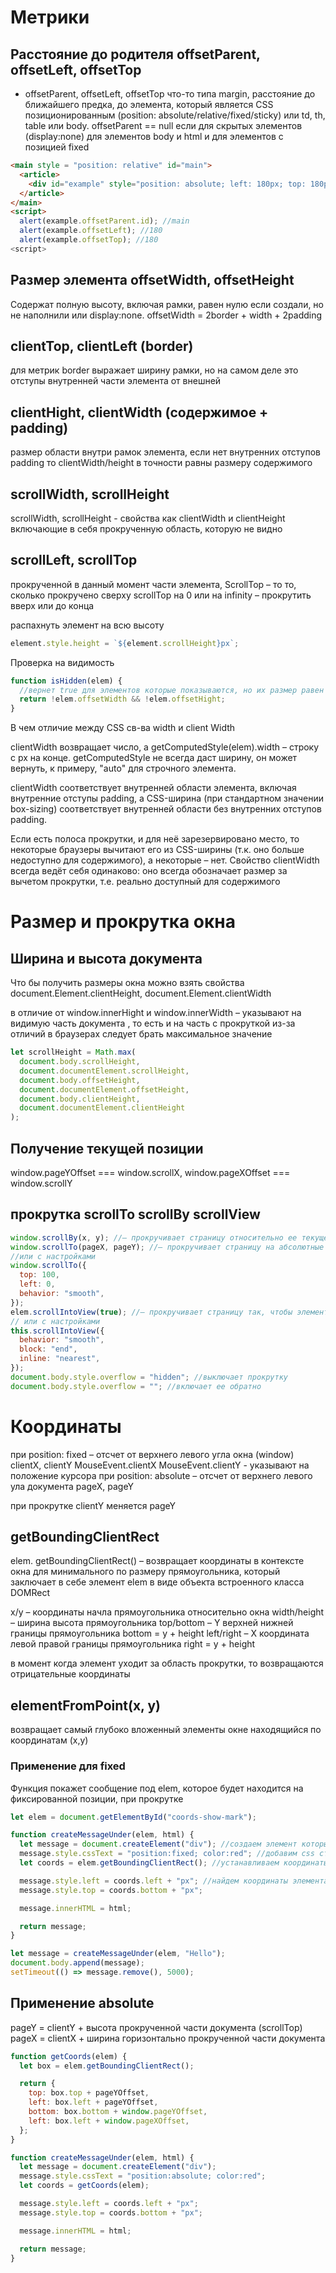 # Метрики

## Расстояние до родителя offsetParent, offsetLeft, offsetTop

- offsetParent, offsetLeft, offsetTop что-то типа margin, расстояние до ближайшего предка, до элемента, который является CSS позиционированным (position: absolute/relative/fixed/sticky) или td, th, table или body. offsetParent == null если для скрытых элементов (display:none) для элементов body и html и для элементов с позицией fixed

```html
<main style = "position: relative" id="main">
  <article>
    <div id="example" style="position: absolute; left: 180px; top: 180px"></div>
  </article>
</main>
<script>
  alert(example.offsetParent.id); //main
  alert(example.offsetLeft); //180
  alert(example.offsetTop); //180
<script>
```

## Размер элемента offsetWidth, offsetHeight

Содержат полную высоту, включая рамки, равен нулю если создали, но не наполнили или display:none. offsetWidth = 2border + width + 2padding

## clientTop, clientLeft (border)

для метрик border выражает ширину рамки, но на самом деле это отступы внутренней части элемента от внешней

## clientHight, clientWidth (содержимое + padding)

размер области внутри рамок элемента, если нет внутренних отступов padding то clientWidth/height в точности равны размеру содержимого

## scrollWidth, scrollHeight

scrollWidth, scrollHeight - свойства как clientWidth и clientHeight включающие в себя прокрученную область, которую не видно

## scrollLeft, scrollTop

прокрученной в данный момент части элемента, ScrollTop – то то, сколько прокручено сверху scrollTop на 0 или на infinity – прокрутить вверх или до конца

распахнуть элемент на всю высоту

```js
element.style.height = `${element.scrollHeight}px`;
```

Проверка на видимость

```js
function isHidden(elem) {
  //вернет true для элементов которые показываются, но их размер равен нулю
  return !elem.offsetWidth && !elem.offsetHight;
}
```

В чем отличие между CSS св-ва width и client Width

clientWidth возвращает число, а getComputedStyle(elem).width – строку с px на конце.
getComputedStyle не всегда даст ширину, он может вернуть, к примеру, "auto" для строчного элемента.

clientWidth соответствует внутренней области элемента, включая внутренние отступы padding, а CSS-ширина (при стандартном значении box-sizing) соответствует внутренней области без внутренних отступов padding.

Если есть полоса прокрутки, и для неё зарезервировано место, то некоторые браузеры вычитают его из CSS-ширины (т.к. оно больше недоступно для содержимого), а некоторые – нет. Свойство clientWidth всегда ведёт себя одинаково: оно всегда обозначает размер за вычетом прокрутки, т.е. реально доступный для содержимого

# Размер и прокрутка окна

## Ширина и высота документа

Что бы получить размеры окна можно взять свойства document.Element.clientHeight, document.Element.clientWidth

в отличие от window.innerHight и window.innerWidth – указывают на видимую часть документа , то есть и на часть с прокруткой
из-за отличий в браузерах следует брать максимальное значение

```js
let scrollHeight = Math.max(
  document.body.scrollHeight,
  document.documentElement.scrollHeight,
  document.body.offsetHeight,
  document.documentElement.offsetHeight,
  document.body.clientHeight,
  document.documentElement.clientHeight
);
```

## Получение текущей позиции

window.pageYOffset === window.scrollX, window.pageXOffset === window.scrollY

## прокрутка scrollTo scrollBy scrollView

```js
window.scrollBy(x, y); //– прокручивает страницу относительно ее текущего положения
window.scrollTo(pageX, pageY); //– прокручивает страницу на абсолютные координаты, чтобы прокрутить в самое начало window.scrollTo(0,0)
//или с настройками
window.scrollTo({
  top: 100,
  left: 0,
  behavior: "smooth",
});
elem.scrollIntoView(true); //– прокручивает страницу так, чтобы элемент оказался сверху при top = true и внизу если top = false
// или с настройками
this.scrollIntoView({
  behavior: "smooth",
  block: "end",
  inline: "nearest",
});
document.body.style.overflow = "hidden"; //выключает прокрутку
document.body.style.overflow = ""; //включает ее обратно
```

# Координаты

при position: fixed – отсчет от верхнего левого угла окна (window) clientX, clientY
MouseEvent.clientX MouseEvent.clientY - указывают на положение курсора
при position: absolute – отсчет от верхнего левого ула документа pageX, pageY

при прокрутке clientY меняется pageY

## getBoundingClientRect

elem. getBoundingClientRect() – возвращает координаты в контексте окна для минимального по размеру прямоугольника, который заключает в себе элемент elem в виде объекта встроенного класса DOMRect

x/y – координаты начла прямоугольника относительно окна
width/height – ширина высота прямоугольника
top/bottom – Y верхней нижней границы прямоугольника bottom = y + height
left/right – X координата левой правой границы прямоугольника right = y + height

в момент когда элемент уходит за область прокрутки, то возвращаются отрицательные координаты

## elementFromPoint(x, y)

возвращает самый глубоко вложенный элементы окне находящийся по координатам (x,y)

### Применение для fixed

Функция покажет сообщение под elem, которое будет находится на фиксированной позиции, при прокрутке

```js
let elem = document.getElementById("coords-show-mark");

function createMessageUnder(elem, html) {
  let message = document.createElement("div"); //создаем элемент который будет содержать сообщение
  message.style.cssText = "position:fixed; color:red"; //добавим css стиль, из-за то, что Position:fixed то сообщение будет находится на одном месте даже при прокрутке
  let coords = elem.getBoundingClientRect(); //устанавливаем координаты

  message.style.left = coords.left + "px"; //найдем координаты элемента
  message.style.top = coords.bottom + "px";

  message.innerHTML = html;

  return message;
}

let message = createMessageUnder(elem, "Hello");
document.body.append(message);
setTimeout(() => message.remove(), 5000);
```

## Применение absolute

pageY = clientY + высота прокрученной части документа (scrollTop)
pageX = clientX + ширина горизонтально прокрученной части документа

```js
function getCoords(elem) {
  let box = elem.getBoundingClientRect();

  return {
    top: box.top + pageYOffset,
    left: box.left + pageYOffset,
    bottom: box.bottom + window.pageYOffset,
    left: box.left + window.pageXOffset,
  };
}

function createMessageUnder(elem, html) {
  let message = document.createElement("div");
  message.style.cssText = "position:absolute; color:red";
  let coords = getCoords(elem);

  message.style.left = coords.left + "px";
  message.style.top = coords.bottom + "px";

  message.innerHTML = html;

  return message;
}
```
